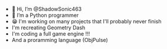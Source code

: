 - 👋 Hi, I’m @ShadowSonic463
- 🐍 I’m a Python programmer
- 😁 I'm working on many projects that I'll probably never finish
- I'm recreating Geometry Dash
- I'm coding a full game engine !!!
- And a proramming language (ObjPulse)
  
<!---
ShadowSonic463/ShadowSonic463 is a ✨ special ✨ repository because its `README.md` (this file) appears on your GitHub profile.
You can click the Preview link to take a look at your changes.
--->
